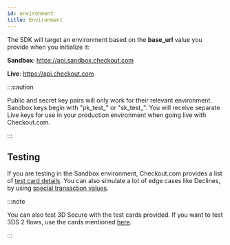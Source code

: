 ```yaml
---
id: environment
title: Environment
---
```


The SDK will target an environment based on the **base_url** value you provide when you initialize it:

**Sandbox**: https://api.sandbox.checkout.com

**Live**: https://api.checkout.com

:::caution

Public and secret key pairs will only work for their relevant environment. Sandbox keys begin with "pk&#95;test&#95;" or "sk&#95;test&#95;". You will receive separate Live keys for use in your production environment when going live with Checkout.com.

:::

## Testing

If you are testing in the Sandbox environment, Checkout.com provides a list of [test card details](https://docs.checkout.com/testing/test-card-numbers). You can also simulate a lot of edge cases like Declines, by using [special transaction values](https://docs.checkout.com/testing/response-code-testing).

:::note

You can also test 3D Secure with the test cards provided. If you want to test 3DS 2 flows, use the cards mentioned [here](https://docs.checkout.com/testing/3d-secure-testing).

:::
